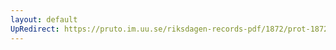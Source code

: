 ```yaml
---
layout: default
UpRedirect: https://pruto.im.uu.se/riksdagen-records-pdf/1872/prot-1872--ak--302/prot-1872--ak--302_079.pdf
---
```

